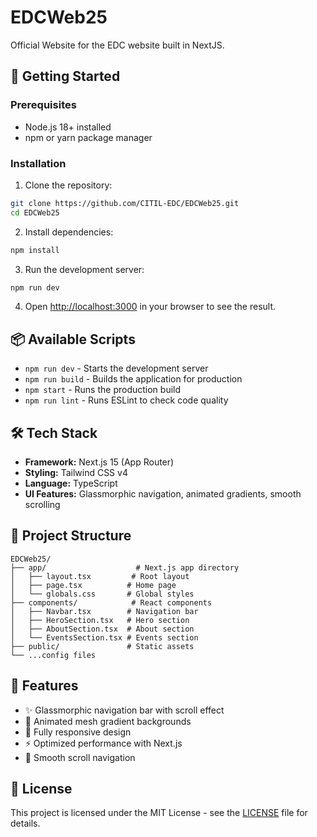 # EDCWeb25
Official Website for the EDC website built in NextJS.

## 🚀 Getting Started

### Prerequisites
- Node.js 18+ installed
- npm or yarn package manager

### Installation

1. Clone the repository:
```bash
git clone https://github.com/CITIL-EDC/EDCWeb25.git
cd EDCWeb25
```

2. Install dependencies:
```bash
npm install
```

3. Run the development server:
```bash
npm run dev
```

4. Open [http://localhost:3000](http://localhost:3000) in your browser to see the result.

## 📦 Available Scripts

- `npm run dev` - Starts the development server
- `npm run build` - Builds the application for production
- `npm start` - Runs the production build
- `npm run lint` - Runs ESLint to check code quality

## 🛠️ Tech Stack

- **Framework:** Next.js 15 (App Router)
- **Styling:** Tailwind CSS v4
- **Language:** TypeScript
- **UI Features:** Glassmorphic navigation, animated gradients, smooth scrolling

## 📁 Project Structure

```
EDCWeb25/
├── app/                    # Next.js app directory
│   ├── layout.tsx         # Root layout
│   ├── page.tsx          # Home page
│   └── globals.css       # Global styles
├── components/            # React components
│   ├── Navbar.tsx        # Navigation bar
│   ├── HeroSection.tsx   # Hero section
│   ├── AboutSection.tsx  # About section
│   └── EventsSection.tsx # Events section
├── public/               # Static assets
└── ...config files
```

## 🎨 Features

- ✨ Glassmorphic navigation bar with scroll effect
- 🌈 Animated mesh gradient backgrounds
- 📱 Fully responsive design
- ⚡ Optimized performance with Next.js
- 🎯 Smooth scroll navigation

## 📄 License

This project is licensed under the MIT License - see the [LICENSE](LICENSE) file for details.
